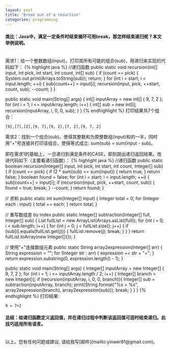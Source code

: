 ```yaml
---
layout: post
title: "Break out of a resursion"
categories: programming
---
```

#### 类比：Java中，满足一定条件时结束循环可用break，那怎样结束递归呢？本文举例说明。
<br />
需求1：给一个整数数组(input)，打印其所有可能的组合(sub)，用递归来实现的代码如下：
{% highlight java %}
//递归函数
public static void recursion(int[] input, int pick, int start, int count, int[] sub) {
    if (count == pick) {
        System.out.print(Arrays.toString(sub));
        return;
    }
    for (int i = start; i < input.length; ++i) {
        sub[count++] = input[i];
        recursion(input, pick, ++start, count, sub);
        --count;
    }
}

public static void main(String[] args) {
    int[] inputArray = new int[] { 9, 7, 2 };
    for (int i = 1; i <= inputArray.length; i++) {
        int[] sub = new int[i];
        recursion(inputArray, i, 0, 0, sub);
    }
}
{% endhighlight %}
打印结果共7个组合：

    [9],[7],[2],[9, 7],[9, 2],[7, 2],[9, 7, 2]

需求2：找到一个组合(sub)，使得其整数和为原整数组(input)和的一半，同时用"+"号连接并打印该组合，使得等式成立: sum(sub) = sum(input - sub)。

即在需求1的基础上，一旦递归到满足条件的CASE，即刻跳出递归返回结果。改进代码如下（主要看递归函数）：
{% highlight java %}
//递归函数
public static boolean recursion(Integer[] input, int pick, int start, int count, Integer[] sub) {
    if (count == pick) {
        if (2 * sum(sub) == sum(input)) {
            return true;
        }
        return false;
    }
    boolean found = false;
    for (int i = start; i < input.length; ++i) {
        sub[count++] = input[i];
        if (recursion(input, pick, ++start, count, sub)) {
            found = true;
            break;
        }
        --count;
    }
    return found;
}

// 求和
public static int sum(Integer[] input) {
    Integer total = 0;
    for (Integer each : input) {
        total += each;
    }
    return total;
}

// 重写数组差 by index
public static Integer[] subtraction(Integer[] full, Integer[] sub) {
    List<Integer> fullList = new ArrayList<Integer>(Arrays.asList(full));
    for (int i = 0; i < sub.length; i++) {
        for (int j = 0; j < fullList.size(); j++) {
            if (sub[i].equals(fullList.get(j))) {
                fullList.remove(j);
                break;
            }
        }
    }
    return fullList.toArray(new Integer[]{});
}

// 使用"+"连接数组元素
public static String array2expression(Integer[] arr) {
    String expression = "";
    for (Integer str : arr) {
        expression += str + "+";
    }
    return expression.substring(0, expression.length() - 1);
}

public static void main(String[] args) {
    Integer[] inputArray = new Integer[] { 9, 7, 2 };
    for (int i = 1; i <= inputArray.length / 2; i++) {
        Integer[] branch = new Integer[i];
        if (recursion(inputArray, i, 0, 0, branch)){
            Integer[] sub = subtraction(inputArray, branch);
            print(String.format("%s = %s", array2expression(branch), array2expression(sub)));
            break;
        }
    }
}
{% endhighlight %}
打印结果:

    9 = 7+2

#### 总结：给递归函数定义返回值，并在递归过程中判断该返回值可适时结束递归。此技巧适用所有语言。
<br />
以上。您有任何问题或建议, 请给我写[邮件](mailto:yinwer81@gmail.com)。

